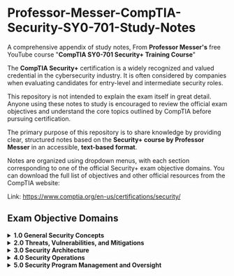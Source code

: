 # Professor-Messer-CompTIA-Security-SY0-701-Study-Notes
A comprehensive appendix of study notes, From **Professor Messer's** free YouTube course "**CompTIA SY0-701 Security+ Training Course**"

The **CompTIA Security+** certification is a widely recognized and valued credential in the cybersecurity industry. It is often considered by companies when evaluating candidates for entry-level and intermediate security roles.

This repository is not intended to explain the exam itself in great detail. Anyone using these notes to study is encouraged to review the official exam objectives and understand the core topics outlined by CompTIA before pursuing certification.

The primary purpose of this repository is to share knowledge by providing clear, structured notes based on the **Security+ course by Professor Messer** in an accessible, **text-based format**.

Notes are organized using dropdown menus, with each section corresponding to one of the official Security+ exam objective domains. You can download the full list of objectives and other official resources from the CompTIA website:

Link: https://www.comptia.org/en-us/certifications/security/

## Exam Objective Domains
<details>
  <summary><strong>1.0 General Security Concepts</strong></summary>

</details>

<details>
  <summary><strong>2.0 Threats, Vulnerabilities, and Mitigations</strong></summary>

</details>

<details>
  <summary><strong>3.0 Security Architecture</strong></summary>

</details>

<details>
  <summary><strong>4.0 Security Operations</strong></summary>

</details>

<details>
  <summary><strong>5.0 Security Program Management and Oversight</strong></summary>

</details>
